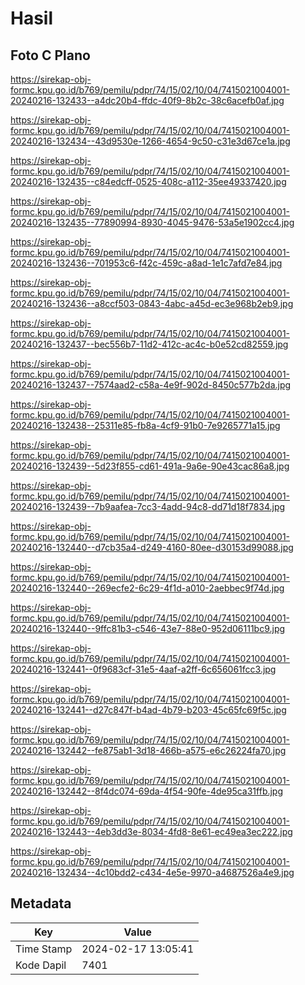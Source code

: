 # Hasil

## Foto C Plano

https://sirekap-obj-formc.kpu.go.id/b769/pemilu/pdpr/74/15/02/10/04/7415021004001-20240216-132433--a4dc20b4-ffdc-40f9-8b2c-38c6acefb0af.jpg

https://sirekap-obj-formc.kpu.go.id/b769/pemilu/pdpr/74/15/02/10/04/7415021004001-20240216-132434--43d9530e-1266-4654-9c50-c31e3d67ce1a.jpg

https://sirekap-obj-formc.kpu.go.id/b769/pemilu/pdpr/74/15/02/10/04/7415021004001-20240216-132435--c84edcff-0525-408c-a112-35ee49337420.jpg

https://sirekap-obj-formc.kpu.go.id/b769/pemilu/pdpr/74/15/02/10/04/7415021004001-20240216-132435--77890994-8930-4045-9476-53a5e1902cc4.jpg

https://sirekap-obj-formc.kpu.go.id/b769/pemilu/pdpr/74/15/02/10/04/7415021004001-20240216-132436--701953c6-f42c-459c-a8ad-1e1c7afd7e84.jpg

https://sirekap-obj-formc.kpu.go.id/b769/pemilu/pdpr/74/15/02/10/04/7415021004001-20240216-132436--a8ccf503-0843-4abc-a45d-ec3e968b2eb9.jpg

https://sirekap-obj-formc.kpu.go.id/b769/pemilu/pdpr/74/15/02/10/04/7415021004001-20240216-132437--bec556b7-11d2-412c-ac4c-b0e52cd82559.jpg

https://sirekap-obj-formc.kpu.go.id/b769/pemilu/pdpr/74/15/02/10/04/7415021004001-20240216-132437--7574aad2-c58a-4e9f-902d-8450c577b2da.jpg

https://sirekap-obj-formc.kpu.go.id/b769/pemilu/pdpr/74/15/02/10/04/7415021004001-20240216-132438--25311e85-fb8a-4cf9-91b0-7e9265771a15.jpg

https://sirekap-obj-formc.kpu.go.id/b769/pemilu/pdpr/74/15/02/10/04/7415021004001-20240216-132439--5d23f855-cd61-491a-9a6e-90e43cac86a8.jpg

https://sirekap-obj-formc.kpu.go.id/b769/pemilu/pdpr/74/15/02/10/04/7415021004001-20240216-132439--7b9aafea-7cc3-4add-94c8-dd71d18f7834.jpg

https://sirekap-obj-formc.kpu.go.id/b769/pemilu/pdpr/74/15/02/10/04/7415021004001-20240216-132440--d7cb35a4-d249-4160-80ee-d30153d99088.jpg

https://sirekap-obj-formc.kpu.go.id/b769/pemilu/pdpr/74/15/02/10/04/7415021004001-20240216-132440--269ecfe2-6c29-4f1d-a010-2aebbec9f74d.jpg

https://sirekap-obj-formc.kpu.go.id/b769/pemilu/pdpr/74/15/02/10/04/7415021004001-20240216-132440--9ffc81b3-c546-43e7-88e0-952d06111bc9.jpg

https://sirekap-obj-formc.kpu.go.id/b769/pemilu/pdpr/74/15/02/10/04/7415021004001-20240216-132441--0f9683cf-31e5-4aaf-a2ff-6c656061fcc3.jpg

https://sirekap-obj-formc.kpu.go.id/b769/pemilu/pdpr/74/15/02/10/04/7415021004001-20240216-132441--d27c847f-b4ad-4b79-b203-45c65fc69f5c.jpg

https://sirekap-obj-formc.kpu.go.id/b769/pemilu/pdpr/74/15/02/10/04/7415021004001-20240216-132442--fe875ab1-3d18-466b-a575-e6c26224fa70.jpg

https://sirekap-obj-formc.kpu.go.id/b769/pemilu/pdpr/74/15/02/10/04/7415021004001-20240216-132442--8f4dc074-69da-4f54-90fe-4de95ca31ffb.jpg

https://sirekap-obj-formc.kpu.go.id/b769/pemilu/pdpr/74/15/02/10/04/7415021004001-20240216-132443--4eb3dd3e-8034-4fd8-8e61-ec49ea3ec222.jpg

https://sirekap-obj-formc.kpu.go.id/b769/pemilu/pdpr/74/15/02/10/04/7415021004001-20240216-132434--4c10bdd2-c434-4e5e-9970-a4687526a4e9.jpg


## Metadata

| Key        | Value               |
| ---------- | ------------------- |
| Time Stamp | 2024-02-17 13:05:41 |
| Kode Dapil | 7401                |



